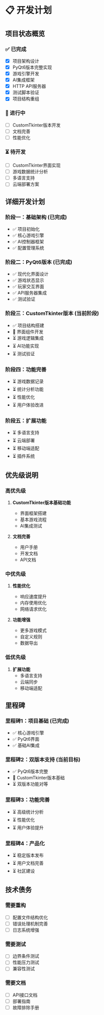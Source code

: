# 📋 开发计划

## 项目状态概览

### ✅ 已完成
- [x] 项目架构设计
- [x] PyQt6版本完整实现
- [x] 游戏引擎开发
- [x] AI集成框架
- [x] HTTP API服务器
- [x] 测试脚本验证
- [x] 项目结构重组

### 🔄 进行中
- [ ] CustomTkinter版本开发
- [ ] 文档完善
- [ ] 性能优化

### ⏳ 待开发
- [ ] CustomTkinter界面实现
- [ ] 游戏数据统计分析
- [ ] 多语言支持
- [ ] 云端部署方案

## 详细开发计划

### 阶段一：基础架构 (已完成)
- ✅ 项目初始化
- ✅ 核心游戏引擎
- ✅ AI控制器框架
- ✅ 配置管理系统

### 阶段二：PyQt6版本 (已完成)
- ✅ 现代化界面设计
- ✅ 游戏状态显示
- ✅ 玩家交互界面
- ✅ API服务器集成
- ✅ 测试验证

### 阶段三：CustomTkinter版本 (当前阶段)
- ✅ 项目结构搭建
- 🔄 界面组件开发
- ⏳ 游戏逻辑集成
- ⏳ AI功能实现
- ⏳ 测试验证

### 阶段四：功能完善
- ⏳ 游戏数据记录
- ⏳ 统计分析功能
- ⏳ 性能优化
- ⏳ 用户体验改进

### 阶段五：扩展功能
- ⏳ 多语言支持
- ⏳ 云端部署
- ⏳ 移动端适配
- ⏳ 插件系统

## 优先级说明

### 高优先级
1. **CustomTkinter版本基础功能**
   - 界面框架搭建
   - 基本游戏流程
   - AI集成测试

2. **文档完善**
   - 用户手册
   - 开发文档
   - API文档

### 中优先级
1. **性能优化**
   - 响应速度提升
   - 内存使用优化
   - 网络请求优化

2. **功能增强**
   - 更多游戏模式
   - 自定义规则
   - 数据导出

### 低优先级
1. **扩展功能**
   - 多语言支持
   - 云端同步
   - 移动端适配

## 里程碑

### 里程碑1：项目基础 (已完成)
- ✅ 核心游戏引擎
- ✅ PyQt6界面
- ✅ 基础AI集成

### 里程碑2：双版本支持 (当前目标)
- ✅ PyQt6版本完整
- 🔄 CustomTkinter版本基础
- ⏳ 双版本功能对等

### 里程碑3：功能完善
- ⏳ 高级统计分析
- ⏳ 性能优化
- ⏳ 用户体验提升

### 里程碑4：产品化
- ⏳ 稳定版本发布
- ⏳ 用户文档完善
- ⏳ 社区建设

## 技术债务

### 需要重构
- [ ] 配置文件结构优化
- [ ] 错误处理机制完善
- [ ] 日志系统增强

### 需要测试
- [ ] 边界条件测试
- [ ] 性能压力测试
- [ ] 兼容性测试

### 需要文档
- [ ] API接口文档
- [ ] 部署指南
- [ ] 故障排除手册